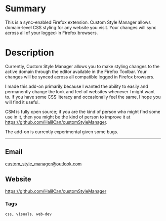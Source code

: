 # Summary

This is a sync-enabled Firefox extension. Custom Style Manager allows domain-level CSS styling for any website you visit. Your changes will sync across all of your logged-in Firefox browsers. 

# Description
Currently, Custom Style Manager allows you to make styling changes to the active domain through the editor available in the Firefox Toolbar. Your changes will be synced across all compatible logged in Firefox browsers.

I made this add-on primarily because I wanted the ability to easily and permanently change the look and feel of websites whenever I might want to. If you have some CSS literacy and occasionally feel the same, I hope you will find it useful.

CSM is fully open source; if you are the kind of person who might find some use in it, then you might be the kind of person to improve it at https://github.com/HalilCan/customStyleManager.

The add-on is currently experimental given some bugs.

---

## Email

custom_style_manager@outlook.com 

## Website

https://github.com/HalilCan/customStyleManager


### Tags
 	css, visuals, web-dev 
